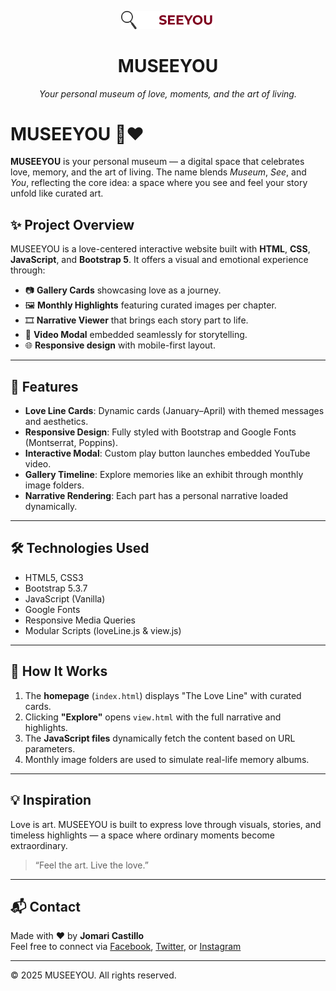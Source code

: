 <p align="center">
  <img src="assets/images/logo2.png" alt="MUSEEYOU Logo" width="150">
</p>

<h1 align="center">MUSEEYOU</h1>
<p align="center"><em>Your personal museum of love, moments, and the art of living.</em></p>

# MUSEEYOU 🎨❤️

**MUSEEYOU** is your personal museum — a digital space that celebrates love, memory, and the art of living. The name blends *Museum*, *See*, and *You*, reflecting the core idea: a space where you see and feel your story unfold like curated art.

## ✨ Project Overview

MUSEEYOU is a love-centered interactive website built with **HTML**, **CSS**, **JavaScript**, and **Bootstrap 5**. It offers a visual and emotional experience through:

- 📷 **Gallery Cards** showcasing love as a journey.
- 🖼️ **Monthly Highlights** featuring curated images per chapter.
- 🎞️ **Narrative Viewer** that brings each story part to life.
- 🎥 **Video Modal** embedded seamlessly for storytelling.
- 🌐 **Responsive design** with mobile-first layout.

---


## 🧠 Features

- **Love Line Cards**: Dynamic cards (January–April) with themed messages and aesthetics.
- **Responsive Design**: Fully styled with Bootstrap and Google Fonts (Montserrat, Poppins).
- **Interactive Modal**: Custom play button launches embedded YouTube video.
- **Gallery Timeline**: Explore memories like an exhibit through monthly image folders.
- **Narrative Rendering**: Each part has a personal narrative loaded dynamically.

---

## 🛠️ Technologies Used

- HTML5, CSS3
- Bootstrap 5.3.7
- JavaScript (Vanilla)
- Google Fonts
- Responsive Media Queries
- Modular Scripts (loveLine.js & view.js)

---

## 📌 How It Works

1. The **homepage** (`index.html`) displays "The Love Line" with curated cards.
2. Clicking **"Explore"** opens `view.html` with the full narrative and highlights.
3. The **JavaScript files** dynamically fetch the content based on URL parameters.
4. Monthly image folders are used to simulate real-life memory albums.

---

## 💡 Inspiration

Love is art. MUSEEYOU is built to express love through visuals, stories, and timeless highlights — a space where ordinary moments become extraordinary.

> “Feel the art. Live the love.”

---

## 📬 Contact

Made with ❤️ by **Jomari Castillo**  
Feel free to connect via [Facebook](#), [Twitter](#), or [Instagram](#)

---

© 2025 MUSEEYOU. All rights reserved.
